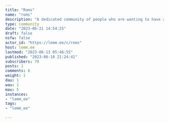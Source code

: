 ```yaml
---
title: "Roms" 
name: "roms"
description: "A dedicated community of people who are wanting to have a discussion/looking for Roms.**Allowed**:Rom discussion, Rom hacks, Rom mods, Emulation, Emulators, Console Modding and anything else related to roms are allowed here.**NOT ALLOWED**:Any direct links related to roms are **NOT** allowed. If you want to post a link, encode it in Base64. How to Encode with Base64:Visit [https://base64encode.org](https://base64encode.org)Input the link in the you want to post and copy the code it outputs. You can post that code in this community.How to decode with Base64: Visit [https://base64decode.org](https://base64decode.org) and input the Base64 code you found here, and it will output the link to the Rom.Rom discussion, Rom hacks, Rom mods, Emulation, Emulators, Console Modding and anything else related to roms are allowed here.Safe websites to visit:https://edgeemu.net/https://vimm.net/?p=vaulthttps://r-roms.github.io/Do not post **DIRECT LINKS** to roms. These three links are fine as they are not direct download links. ---"
type: community
date: "2023-06-21 14:54:25"
draft: false
nsfw: false
actor_id: "https://lemm.ee/c/roms"
host: lemm.ee
lastmod: "2023-06-13 05:46:55"
published: "2023-06-10 21:24:41"
subscribers: 70
posts: 1
comments: 6
weight: 1
dau: 1
wau: 1
mau: 5
instances:
- "lemm_ee"
tags: 
- "lemm_ee"

---
```

